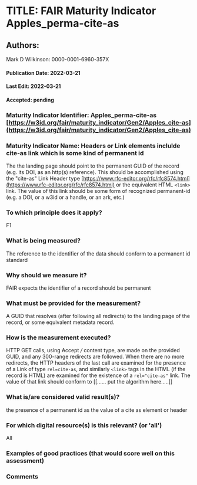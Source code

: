 # TITLE:  FAIR Maturity Indicator Apples_perma-cite-as

## Authors: 
Mark D Wilkinson: 0000-0001-6960-357X

#### Publication Date: 2022-03-21
#### Last Edit: 2022-03-21
#### Accepted: pending


### Maturity Indicator Identifier: Apples_perma-cite-as [https://w3id.org/fair/maturity_indicator/Gen2/Apples_cite-as](https://w3id.org/fair/maturity_indicator/Gen2/Apples_cite-as)

### Maturity Indicator Name:   Headers or Link elements inclulde cite-as link which is some kind of permanent id

The the landing page should point to the permanent GUID of the record (e.g. its DOI, as an http(s) reference).  This should be accomplished 
using the "cite-as" Link Header type [https://www.rfc-editor.org/rfc/rfc8574.html](https://www.rfc-editor.org/rfc/rfc8574.html) or the equivalent HTML `<link>` link.
The value of this link should be some form of recognized permanent-id (e.g. a DOI, or a w3id or a handle, or an ark, etc.)

### To which principle does it apply?
F1

### What is being measured?

The reference to the identifier of the data should conform to a permanent id standard

### Why should we measure it?

FAIR expects the identifier of a record should be permanent

### What must be provided for the measurement?
A GUID that resolves (after following all redirects) to the landing page of the record, or some equivalent metadata record.


### How is the measurement executed?
HTTP GET calls, using Accept */* content type, are made on the provided GUID, and any 300-range redirects are followed.  When there are no more redirects, 
the HTTP headers of the last call are examined for the presence of a Link of type `rel=cite-as`, and similarly `<link>` tags in the HTML (if the record is HTML)
are examined for the existence of a `rel="cite-as"` link.  The value of that link should conform to
[[......  put the algorithm here.....]]

### What is/are considered valid result(s)?
the presence of a permanent id as the value of a cite as element or header

### For which digital resource(s) is this relevant? (or 'all')
All

### Examples of good practices (that would score well on this assessment)


### Comments

